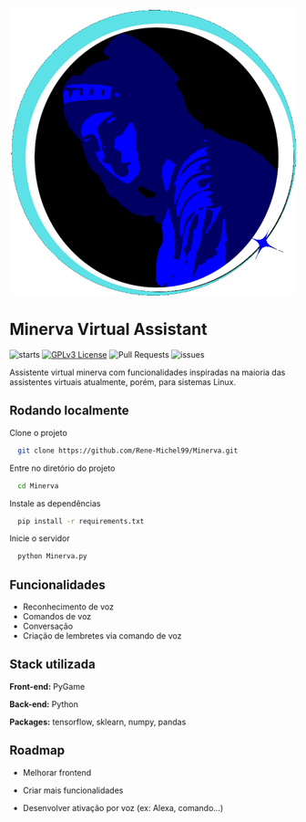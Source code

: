 
![Logo](https://raw.githubusercontent.com/Rene-Michel99/Minerva/main/src/Views/icons/minerva_icon_final.png)


# Minerva Virtual Assistant

![starts](https://img.shields.io/github/stars/Rene-Michel99/Minerva)
[![GPLv3 License](https://img.shields.io/badge/License-GPL%20v3-yellow.svg)](https://opensource.org/licenses/)
![Pull Requests](https://img.shields.io/github/issues-pr/Rene-Michel99/Minerva) ![issues](https://img.shields.io/github/issues/Rene-Michel99/Minerva)

Assistente virtual minerva com funcionalidades inspiradas na
maioria das assistentes virtuais atualmente, porém, para sistemas
Linux.

## Rodando localmente

Clone o projeto

```bash
  git clone https://github.com/Rene-Michel99/Minerva.git
```

Entre no diretório do projeto

```bash
  cd Minerva
```

Instale as dependências

```bash
  pip install -r requirements.txt
```

Inicie o servidor

```bash
  python Minerva.py
```


## Funcionalidades

- Reconhecimento de voz
- Comandos de voz
- Conversação
- Criação de lembretes via comando de voz


## Stack utilizada

**Front-end:** PyGame

**Back-end:** Python

**Packages:** tensorflow, sklearn, numpy, pandas


## Roadmap

- Melhorar frontend

- Criar mais funcionalidades

- Desenvolver ativação por voz (ex: Alexa, comando...)

